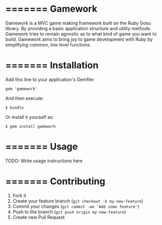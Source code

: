 =======
Gamework
========

Gamework is a MVC game making framework built on the
Ruby Gosu library.  By providing a basic application
structure and utility methods.  Gamework tries to
remain agnostic as to what kind of game you want to
build. Gamework aims to bring joy to game development
with Ruby by simplifying common, low level functions.

=======
Installation
========

Add this line to your application's Gemfile:

    gem 'gamework'

And then execute:

    $ bundle

Or install it yourself as:

    $ gem install gamework

=======
Usage
========

TODO: Write usage instructions here

=======
Contributing
========

1. Fork it
2. Create your feature branch (`git checkout -b my-new-feature`)
3. Commit your changes (`git commit -am 'Add some feature'`)
4. Push to the branch (`git push origin my-new-feature`)
5. Create new Pull Request
